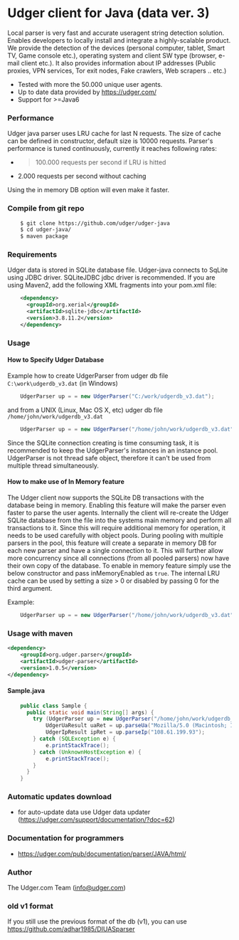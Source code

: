 # Udger client for Java (data ver. 3)
Local parser is very fast and accurate useragent string detection solution. Enables developers to locally install and integrate a highly-scalable product.
We provide the detection of the devices (personal computer, tablet, Smart TV, Game console etc.), operating system and client SW type (browser, e-mail client etc.).
It also provides information about IP addresses (Public proxies, VPN services, Tor exit nodes, Fake crawlers, Web scrapers .. etc.)


- Tested with more the 50.000 unique user agents.
- Up to date data provided by https://udger.com/
- Support for >=Java6

### Performance
Udger java parser uses LRU cache for last N requests. The size of cache can be defined in constructor, default size is 10000 requests. Parser's performance is tuned continuously, currently it reaches following rates:

- >100.000 requests per second if LRU is hitted
- 2.000 requests per second without caching

Using the in memory DB option will even make it faster.

### Compile from git repo

```sh
    $ git clone https://github.com/udger/udger-java
    $ cd udger-java/
    $ maven package
```

### Requirements
Udger data is stored in SQLite database file. Udger-java connects to SqLite using JDBC driver. SQLiteJDBC jdbc driver is recommended. If you are using Maven2, add the following XML fragments into your pom.xml file:

```xml
    <dependency>
      <groupId>org.xerial</groupId>
      <artifactId>sqlite-jdbc</artifactId>
      <version>3.8.11.2</version>
    </dependency>
```

### Usage

#### How to Specify Udger Database

Example how to create UdgerParser from udger db file `C:\work\udgerdb_v3.dat` (in Windows)

```java
    UdgerParser up = = new UdgerParser("C:/work/udgerdb_v3.dat");
```

and from a UNIX (Linux, Mac OS X, etc) udger db file `/home/john/work/udgerdb_v3.dat`

```java
    UdgerParser up = = new UdgerParser("/home/john/work/udgerdb_v3.dat");
```
Since the SQLite connection creating is time consuming task, it is recommended to keep the UdgerParser's instances in
an instance pool. UdgerParser is not thread safe object, therefore it can't be used from multiple thread simultaneously.

#### How to make use of In Memory feature

The Udger client now supports the SQLite DB transactions with the database being in memory. Enabling this feature will make the parser even faster to parse the user agents. Internally the client will re-create the Udger SQLite database from the file into the systems main memory and perform all transactions to it. Since this will require additional memory for operation, it needs to be used carefully with object pools. During pooling with multiple parsers in the pool, this feature will create a separate in memory DB for each new parser and have a single connection to it. This will further allow more concurrency since all connections (from all pooled parsers) now have their own copy of the database.
To enable in memory feature simply use the below constructor and pass inMemoryEnabled as `true`. The internal LRU cache can be used by setting a size > 0 or disabled by passing 0 for the third argument.

Example:

```java
    UdgerParser up = = new UdgerParser("/home/john/work/udgerdb_v3.dat", true, 10000);
```

### Usage with maven

```xml
<dependency>
    <groupId>org.udger.parser</groupId>
    <artifactId>udger-parser</artifactId>
    <version>1.0.5</version>
</dependency>
```

#### Sample.java

```java
    public class Sample {
      public static void main(String[] args) {
        try (UdgerParser up = new UdgerParser("/home/john/work/udgerdb_v3.dat")) {
            UdgerUaResult uaRet = up.parseUa("Mozilla/5.0 (Macintosh; Intel Mac OS X 10_11_2) AppleWebKit/601.3.9 (KHTML, like Gecko) Version/9.0.2 Safari/601.3.9");
            UdgerIpResult ipRet = up.parseIp("108.61.199.93");
        } catch (SQLException e) {
            e.printStackTrace();
        } catch (UnknownHostException e) {
            e.printStackTrace();
        }
      }
    }
```

### Automatic updates download
- for auto-update data use Udger data updater (https://udger.com/support/documentation/?doc=62)

### Documentation for programmers
- https://udger.com/pub/documentation/parser/JAVA/html/

### Author
The Udger.com Team (info@udger.com)

### old v1 format
If you still use the previous format of the db (v1), you can use https://github.com/adhar1985/DIUASparser
